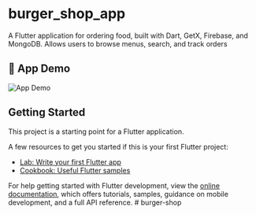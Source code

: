 # burger_shop_app

A Flutter application for ordering food, built with Dart, GetX, Firebase, and MongoDB. Allows users to browse menus, search, and track orders

## 📱 App Demo

![App Demo](assets/demo.gif)

## Getting Started

This project is a starting point for a Flutter application.

A few resources to get you started if this is your first Flutter project:

- [Lab: Write your first Flutter app](https://docs.flutter.dev/get-started/codelab)
- [Cookbook: Useful Flutter samples](https://docs.flutter.dev/cookbook)

For help getting started with Flutter development, view the
[online documentation](https://docs.flutter.dev/), which offers tutorials,
samples, guidance on mobile development, and a full API reference.
#   b u r g e r - s h o p 
 
 